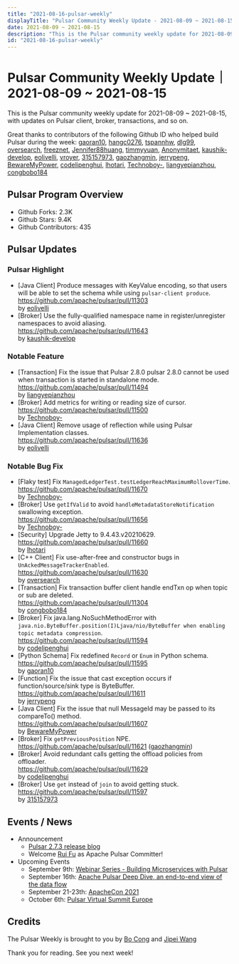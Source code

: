 ```yaml
---
title: "2021-08-16-pulsar-weekly"
displayTitle: "Pulsar Community Weekly Update - 2021-08-09 ~ 2021-08-15"
date: 2021-08-09 ~ 2021-08-15
description: "This is the Pulsar community weekly update for 2021-08-09 ~ 2021-08-15, with updates on Pulsar client, broker, transactions, and so on."
id: "2021-08-16-pulsar-weekly"
---
```


# Pulsar Community Weekly Update｜ 2021-08-09 ~ 2021-08-15

This is the Pulsar community weekly update for 2021-08-09 ~ 2021-08-15, with updates on Pulsar client, broker, transactions, and so on.

Great thanks to contributors of the following Github ID who helped build Pulsar during the week: 
[gaoran10](https://github.com/gaoran10), [hangc0276](https://github.com/hangc0276), [tspannhw](https://github.com/tspannhw), [dlg99](https://github.com/dlg99), [oversearch](https://github.com/oversearch), [freeznet](https://github.com/freeznet), [Jennifer88huang](https://github.com/Jennifer88huang), [timmyyuan](https://github.com/timmyyuan), [Anonymitaet](https://github.com/Anonymitaet), [kaushik-develop](https://github.com/kaushik-develop), [eolivelli](https://github.com/eolivelli), [vroyer](https://github.com/vroyer), [315157973](https://github.com/315157973), [gaozhangmin](https://github.com/gaozhangmin), [jerrypeng](https://github.com/jerrypeng), [BewareMyPower](https://github.com/BewareMyPower), [codelipenghui](https://github.com/codelipenghui), [lhotari](https://github.com/lhotari), [Technoboy-](https://github.com/Technoboy-), [liangyepianzhou](https://github.com/liangyepianzhou), [congbobo184](https://github.com/congbobo184)



## Pulsar Program Overview
- Github Forks: 2.3K
- Github Stars: 9.4K
- Github Contributors: 435

## Pulsar Updates

### Pulsar Highlight
- [Java Client] Produce messages with KeyValue encoding, so that users will be able to set the schema while using `pulsar-client produce`. 
<br>https://github.com/apache/pulsar/pull/11303 
<br>by [eolivelli](https://github.com/eolivelli)
- [Broker] Use the fully-qualified namespace name in register/unregister namespaces to avoid aliasing.
<br>https://github.com/apache/pulsar/pull/11643 
<br>by [kaushik-develop](https://github.com/kaushik-develop)

### Notable Feature
- [Transaction] Fix the issue that Pulsar 2.8.0 pulsar 2.8.0 cannot be used when transaction is started in standalone mode.
<br>https://github.com/apache/pulsar/pull/11494 
<br>by [liangyepianzhou](https://github.com/liangyepianzhou)
- [Broker] Add metrics for writing or reading size of cursor. 
<br>https://github.com/apache/pulsar/pull/11500 
<br>by [Technoboy-](https://github.com/Technoboy-)
- [Java Client] Remove usage of reflection while using Pulsar Implementation classes. 
<br>https://github.com/apache/pulsar/pull/11636 
<br>by [eolivelli](https://github.com/eolivelli)

### Notable Bug Fix
- [Flaky test] Fix `ManagedLedgerTest.testLedgerReachMaximumRolloverTime`. 
<br>https://github.com/apache/pulsar/pull/11670 
<br>by [Technoboy-](https://github.com/Technoboy-)
- [Broker] Use `getIfValid` to avoid `handleMetadataStoreNotification` swallowing exception. 
<br>https://github.com/apache/pulsar/pull/11656 
<br>by [Technoboy-](https://github.com/Technoboy-)
- [Security] Upgrade Jetty to 9.4.43.v20210629. 
<br>https://github.com/apache/pulsar/pull/11660 
<br>by [lhotari](https://github.com/lhotari)
- [C++ Client] Fix use-after-free and constructor bugs in `UnAckedMessageTrackerEnabled`. 
<br>https://github.com/apache/pulsar/pull/11630 
<br>by [oversearch](https://github.com/oversearch)
- [Transaction] Fix transaction buffer client handle endTxn op when topic or sub are deleted. 
<br>https://github.com/apache/pulsar/pull/11304 
<br>by [congbobo184](https://github.com/congbobo184)
- [Broker] Fix java.lang.NoSuchMethodError with `java.nio.ByteBuffer.position(I)Ljava/nio/ByteBuffer when enabling topic metadata compression`.
<br>https://github.com/apache/pulsar/pull/11594 
<br>by [codelipenghui](https://github.com/codelipenghui)
- [Python Schema] Fix redefined `Record` or `Enum` in Python schema. 
<br>https://github.com/apache/pulsar/pull/11595 
<br>by [gaoran10](https://github.com/gaoran10)
- [Function] Fix the issue that cast exception occurs if function/source/sink type is ByteBuffer. 
<br>https://github.com/apache/pulsar/pull/11611 
<br>by [jerrypeng](https://github.com/jerrypeng)
- [Java Client] Fix the issue that null MessageId may be passed to its compareTo() method. 
<br>https://github.com/apache/pulsar/pull/11607 
<br>by [BewareMyPower](https://github.com/BewareMyPower)
- [Broker] Fix `getPreviousPosition` NPE. 
<br>https://github.com/apache/pulsar/pull/11621 ([gaozhangmin](https://github.com/gaozhangmin))
- [Broker] Avoid redundant calls getting the offload policies from offloader. 
<br>https://github.com/apache/pulsar/pull/11629 
<br>by [codelipenghui](https://github.com/codelipenghui)
- [Broker] Use `get` instead of `join` to avoid getting stuck. 
<br>https://github.com/apache/pulsar/pull/11597 
<br>by [315157973](https://github.com/315157973)


## Events / News
- Announcement
    - [Pulsar 2.7.3 release blog](https://streamnative.io/en/blog/release/2021-08-11-pulsar-273/)
    - Welcome [Rui Fu](https://github.com/freeznet) as Apache Pulsar Committer!
- Upcoming Events
    - September 9th: [Webinar Series - Building Microservices with Pulsar](https://streamnative.zoom.us/webinar/register/WN_0vVCCqGhQ4G1978pZvxwZg)
    - September 16th: [Apache Pulsar Deep Dive, an end-to-end view of the data flow](https://www.meetup.com/netherlands-apache-pulsar-meetup/events/280174947/)
    - September 21-23th: [ApacheCon 2021](https://www.apachecon.com/acah2021/)
    - October 6th: [Pulsar Virtual Summit Europe](https://hopin.com/events/pulsar-summit-europe-2021)


## Credits
The Pulsar Weekly is brought to you by [Bo Cong](https://github.com/congbobo184) and [Jipei Wang](https://github.com/JipeiWang)


Thank you for reading. See you next week!


